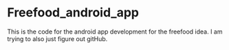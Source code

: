 Freefood_android_app
====================

This is the code for the android app development for the freefood idea. I am trying to also just figure out gitHub.
